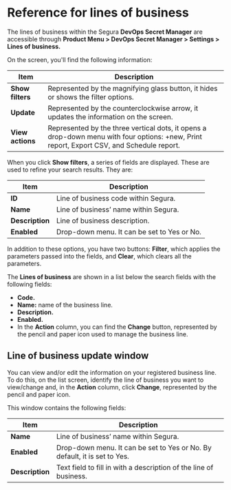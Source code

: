 # Reference for lines of business

The lines of business within the Segura **DevOps Secret Manager** are accessible through **Product Menu > DevOps Secret Manager > Settings > Lines of business.**

On the screen, you'll find the following information:

| Item | Description |
| --- | --- |
| **Show filters** | Represented by the magnifying glass button, it hides or shows the filter options. |
| **Update** | Represented by the counterclockwise arrow, it updates the information on the screen. |
| **View actions** | Represented by the three vertical dots, it opens a drop-down menu with four options: +new, Print report, Export CSV, and Schedule report. |

When you click **Show filters**, a series of fields are displayed. These are used to refine your search results. They are:

| Item | Description |
| --- | --- |
| **ID** | Line of business code within Segura. |
| **Name** | Line of business’ name within Segura. |
| **Description** | Line of business description. |
| **Enabled** | Drop-down menu. It can be set to Yes or No. |

In addition to these options, you have two buttons: **Filter**, which applies the parameters passed into the fields, and **Clear**, which clears all the parameters.

The **Lines of business** are shown in a list below the search fields with the following fields:

- **Code.**
- **Name:** name of the business line.
- **Description.**
- **Enabled.**
- In the **Action** column, you can find the **Change** button, represented by the pencil and paper icon used to manage the business line.

## Line of business update window

You can view and/or edit the information on your registered business line. To do this, on the list screen, identify the line of business you want to view/change and, in the **Action** column, click **Change**, represented by the pencil and paper icon.

This window contains the following fields:

| Item | Description |
| --- | --- |
| **Name** | Line of business’ name within Segura. |
| **Enabled** | Drop-down menu. It can be set to Yes or No. By default, it is set to Yes. |
| **Description** | Text field to fill in with a description of the line of business. |